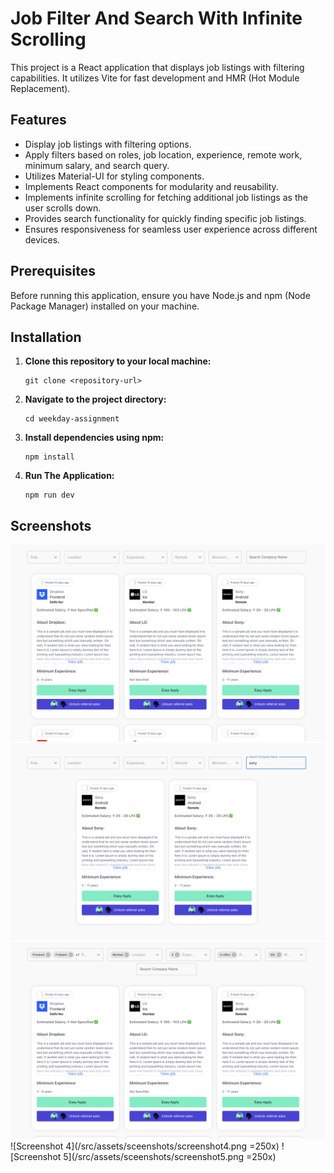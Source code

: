 # Job Filter And Search With Infinite Scrolling

This project is a React application that displays job listings with filtering capabilities. It utilizes Vite for fast development and HMR (Hot Module Replacement).

## Features

- Display job listings with filtering options.
- Apply filters based on roles, job location, experience, remote work, minimum salary, and search query.
- Utilizes Material-UI for styling components.
- Implements React components for modularity and reusability.
- Implements infinite scrolling for fetching additional job listings as the user scrolls down.
- Provides search functionality for quickly finding specific job listings.
- Ensures responsiveness for seamless user experience across different devices.

## Prerequisites

Before running this application, ensure you have Node.js and npm (Node Package Manager) installed on your machine.

## Installation

1. **Clone this repository to your local machine:**

   ```
   git clone <repository-url>
   ```

2. **Navigate to the project directory:**

   ```
   cd weekday-assignment
   ```

3. **Install dependencies using npm:**

   ```
   npm install
   ```

4. **Run The Application:**

   ```
   npm run dev
   ```

## Screenshots

![Screenshot 1](/src/assets/sceenshots/screenshot1.png)
![Screenshot 2](/src/assets/sceenshots/screenshot2.png)
![Screenshot 3](/src/assets/sceenshots/screenshot3.png)
![Screenshot 4](/src/assets/sceenshots/screenshot4.png =250x)
![Screenshot 5](/src/assets/sceenshots/screenshot5.png =250x)
